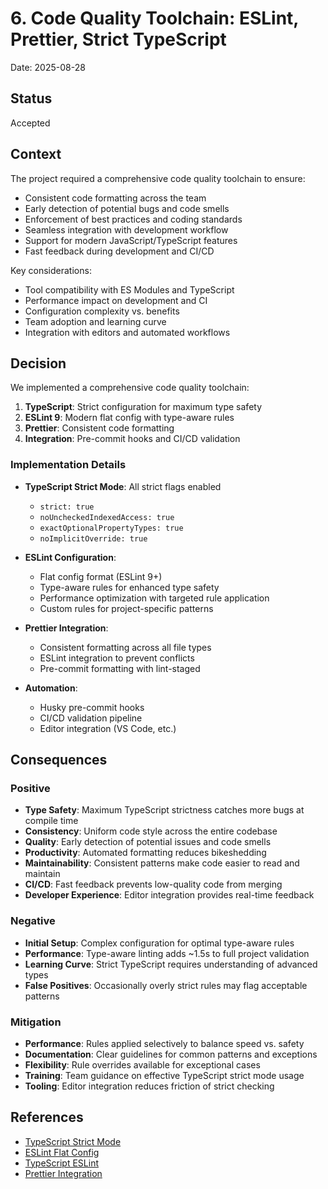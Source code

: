# 6. Code Quality Toolchain: ESLint, Prettier, Strict TypeScript

Date: 2025-08-28

## Status

Accepted

## Context

The project required a comprehensive code quality toolchain to ensure:

- Consistent code formatting across the team
- Early detection of potential bugs and code smells
- Enforcement of best practices and coding standards
- Seamless integration with development workflow
- Support for modern JavaScript/TypeScript features
- Fast feedback during development and CI/CD

Key considerations:

- Tool compatibility with ES Modules and TypeScript
- Performance impact on development and CI
- Configuration complexity vs. benefits
- Team adoption and learning curve
- Integration with editors and automated workflows

## Decision

We implemented a comprehensive code quality toolchain:

1. **TypeScript**: Strict configuration for maximum type safety
2. **ESLint 9**: Modern flat config with type-aware rules
3. **Prettier**: Consistent code formatting
4. **Integration**: Pre-commit hooks and CI/CD validation

### Implementation Details

- **TypeScript Strict Mode**: All strict flags enabled
  - `strict: true`
  - `noUncheckedIndexedAccess: true`
  - `exactOptionalPropertyTypes: true`
  - `noImplicitOverride: true`

- **ESLint Configuration**:
  - Flat config format (ESLint 9+)
  - Type-aware rules for enhanced type safety
  - Performance optimization with targeted rule application
  - Custom rules for project-specific patterns

- **Prettier Integration**:
  - Consistent formatting across all file types
  - ESLint integration to prevent conflicts
  - Pre-commit formatting with lint-staged

- **Automation**:
  - Husky pre-commit hooks
  - CI/CD validation pipeline
  - Editor integration (VS Code, etc.)

## Consequences

### Positive

- **Type Safety**: Maximum TypeScript strictness catches more bugs at compile time
- **Consistency**: Uniform code style across the entire codebase
- **Quality**: Early detection of potential issues and code smells
- **Productivity**: Automated formatting reduces bikeshedding
- **Maintainability**: Consistent patterns make code easier to read and maintain
- **CI/CD**: Fast feedback prevents low-quality code from merging
- **Developer Experience**: Editor integration provides real-time feedback

### Negative

- **Initial Setup**: Complex configuration for optimal type-aware rules
- **Performance**: Type-aware linting adds ~1.5s to full project validation
- **Learning Curve**: Strict TypeScript requires understanding of advanced types
- **False Positives**: Occasionally overly strict rules may flag acceptable patterns

### Mitigation

- **Performance**: Rules applied selectively to balance speed vs. safety
- **Documentation**: Clear guidelines for common patterns and exceptions
- **Flexibility**: Rule overrides available for exceptional cases
- **Training**: Team guidance on effective TypeScript strict mode usage
- **Tooling**: Editor integration reduces friction of strict checking

## References

- [TypeScript Strict Mode](https://www.typescriptlang.org/tsconfig#strict)
- [ESLint Flat Config](https://eslint.org/docs/latest/use/configure/configuration-files-new)
- [TypeScript ESLint](https://typescript-eslint.io/)
- [Prettier Integration](https://prettier.io/docs/en/integrating-with-linters.html)
